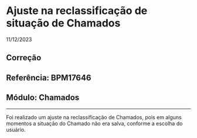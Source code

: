 # Ajuste na reclassificação de situação de Chamados
11/12/2023
## Correção
## Referência: BPM17646
## Módulo: Chamados
***

Foi realizado um ajuste na reclassificação de Chamados, pois em alguns momentos a situação do Chamado não era salva, conforme a escolha do usuário.
